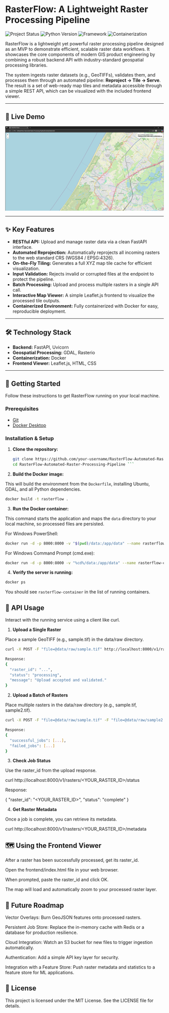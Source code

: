 # RasterFlow: A Lightweight Raster Processing Pipeline

![Project Status](https://img.shields.io/badge/status-MVP%20Complete-brightgreen)
![Python Version](https://img.shields.io/badge/python-3.9+-blue.svg)
![Framework](https://img.shields.io/badge/framework-FastAPI-05998b)
![Containerization](https://img.shields.io/badge/container-Docker-2496ED)

RasterFlow is a lightweight yet powerful raster processing pipeline designed as an MVP to demonstrate efficient, scalable raster data workflows. It showcases the core components of modern GIS product engineering by combining a robust backend API with industry-standard geospatial processing libraries.

The system ingests raster datasets (e.g., GeoTIFFs), validates them, and processes them through an automated pipeline: **Reproject → Tile → Serve**. The result is a set of web-ready map tiles and metadata accessible through a simple REST API, which can be visualized with the included frontend viewer.

---

## 🎥 Live Demo
![alt text](image.png)

---

## ✨ Key Features

- **RESTful API:** Upload and manage raster data via a clean FastAPI interface.  
- **Automated Reprojection:** Automatically reprojects all incoming rasters to the web standard CRS (WGS84 / EPSG:4326).  
- **On-the-Fly Tiling:** Generates a full XYZ map tile cache for efficient visualization.  
- **Input Validation:** Rejects invalid or corrupted files at the endpoint to protect the pipeline.  
- **Batch Processing:** Upload and process multiple rasters in a single API call.  
- **Interactive Map Viewer:** A simple Leaflet.js frontend to visualize the processed tile outputs.  
- **Containerized Environment:** Fully containerized with Docker for easy, reproducible deployment.  

---

## 🛠️ Technology Stack

- **Backend:** FastAPI, Uvicorn  
- **Geospatial Processing:** GDAL, Rasterio  
- **Containerization:** Docker  
- **Frontend Viewer:** Leaflet.js, HTML, CSS  

---

## 🚀 Getting Started

Follow these instructions to get RasterFlow running on your local machine.

### Prerequisites

- [Git](https://git-scm.com/)  
- [Docker Desktop](https://www.docker.com/products/docker-desktop/)  

### Installation & Setup

1. **Clone the repository:**
   ```bash
   git clone https://github.com/your-username/RasterFlow-Automated-Raster-Processing-Pipeline.git
   cd RasterFlow-Automated-Raster-Processing-Pipeline ```

2. **Build the Docker image:**

This will build the environment from the `Dockerfile`, installing Ubuntu, GDAL, and all Python dependencies.
```bash
docker build -t rasterflow .
```

3. **Run the Docker container:**

This command starts the application and maps the `data` directory to your local machine, so processed files are persisted.

For Windows PowerShell:
```bash
docker run -d -p 8000:8000 -v "$(pwd)/data:/app/data" --name rasterflow-container rasterflow
```

For Windows Command Prompt (cmd.exe):
```bash
docker run -d -p 8000:8000 -v "%cd%/data:/app/data" --name rasterflow-container rasterflow
```

4. **Verify the server is running:**
```bash
docker ps
```

You should see `rasterflow-container` in the list of running containers.


## 📖 API Usage

Interact with the running service using a client like curl.

1. **Upload a Single Raster**

Place a sample GeoTIFF (e.g., sample.tif) in the data/raw directory.

```bash 
curl -X POST -F "file=@data/raw/sample.tif" http://localhost:8000/v1/rasters 
```

```bash 
Response:
{
  "raster_id": "...",
  "status": "processing",
  "message": "Upload accepted and validated."
}
```

2. **Upload a Batch of Rasters**

Place multiple rasters in the data/raw directory (e.g., sample.tif, sample2.tif).
```bash 
curl -X POST -F "file=@data/raw/sample.tif" -F "file=@data/raw/sample2.tif" http://localhost:8000/v1/rasters/batch
```
```bash 
Response:
{
  "successful_jobs": [...],
  "failed_jobs": [...]
}
```
3. **Check Job Status**

Use the raster_id from the upload response.

curl http://localhost:8000/v1/rasters/<YOUR_RASTER_ID>/status


Response:

{
  "raster_id": "<YOUR_RASTER_ID>",
  "status": "complete"
}

4. **Get Raster Metadata**

Once a job is complete, you can retrieve its metadata.

curl http://localhost:8000/v1/rasters/<YOUR_RASTER_ID>/metadata

## 🗺️ Using the Frontend Viewer

After a raster has been successfully processed, get its raster_id.

Open the frontend/index.html file in your web browser.

When prompted, paste the raster_id and click OK.

The map will load and automatically zoom to your processed raster layer.

## 🔮 Future Roadmap

Vector Overlays: Burn GeoJSON features onto processed rasters.

Persistent Job Store: Replace the in-memory cache with Redis or a database for production resilience.

Cloud Integration: Watch an S3 bucket for new files to trigger ingestion automatically.

Authentication: Add a simple API key layer for security.

Integration with a Feature Store: Push raster metadata and statistics to a feature store for ML applications.

## 📜 License

This project is licensed under the MIT License. See the LICENSE file for details.